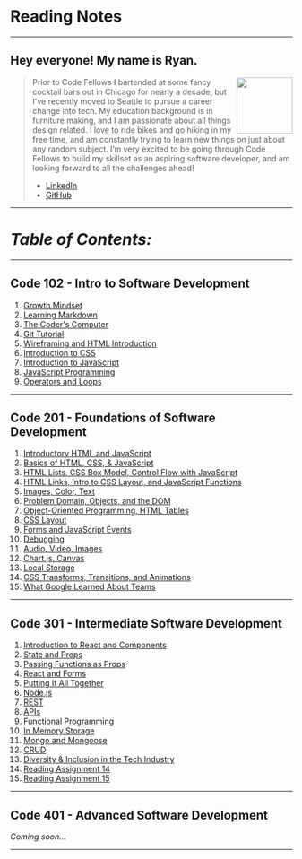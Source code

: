 <!-- These are my reading notes for the Code Fellows Software Development immersive program. -->

# **Reading Notes**

- - -

## **Hey everyone! My name is Ryan.**

<img src="https://avatars.githubusercontent.com/u/86586274?v=4" style="float: right;" width="100" height="100">

>Prior to Code Fellows I bartended at some fancy cocktail bars out in Chicago for nearly a decade, but I've recently moved to Seattle to pursue a career change into tech. My education background is in furniture making, and I am passionate about all things design related. I love to ride bikes and go hiking in my free time, and am constantly trying to learn new things on just about any random subject. I’m very excited to be going through Code Fellows to build my skillset as an aspiring software developer, and am looking forward to all the challenges ahead!
>- [LinkedIn](https://www.linkedin.com/in/ryanemmans/)
>- [GitHub](https://github.com/ryanemmans)

- - -

# ***Table of Contents:***

- - -

## **Code 102 - Intro to Software Development**

1. [Growth Mindset](code102/growthmindset.md)
2. [Learning Markdown](code102/markdown.md)
3. [The Coder's Computer](code102/coderscomputer.md)
4. [Git Tutorial](code102/gittutorial.md)
5. [Wireframing and HTML Introduction](code102/html-intro.md)
6. [Introduction to CSS](code102/whatiscss.md)
7. [Introduction to JavaScript](code102/jsintro.md)
8. [JavaScript Programming](code102/javascript.md)
9. [Operators and Loops](code102/operatorsloops.md)

- - -

## **Code 201 - Foundations of Software Development**

1. [Introductory HTML and JavaScript](code201/class-01.md)
2. [Basics of HTML, CSS, & JavaScript](code201/class-02.md)
3. [HTML Lists, CSS Box Model, Control Flow with JavaScript](code201/class-03.md)
4. [HTML Links, Intro to CSS Layout, and JavaScript Functions](code201/class-04.md)
5. [Images, Color, Text](code201/class-05.md)
6. [Problem Domain, Objects, and the DOM](code201/class-06.md)
7. [Object-Oriented Programming, HTML Tables](code201/class-07.md)
8. [CSS Layout](code201/class-08.md)
9. [Forms and JavaScript Events](code201/class-09.md)
10. [Debugging](code201/class-10.md)
11. [Audio, Video, Images](code201/class-11.md)
12. [Chart.js, Canvas](code201/class-12.md)
13. [Local Storage](code201/class-13.md)
14. [CSS Transforms, Transitions, and Animations](code201/class-14.md)
15. [What Google Learned About Teams](code201/class-15.md)

- - -

## **Code 301 - Intermediate Software Development**

1. [Introduction to React and Components](code301/class-01.md)
2. [State and Props](code301/class-02.md)
3. [Passing Functions as Props](code301/class-03.md)
4. [React and Forms](code301/class-04.md)
5. [Putting It All Together](code301/class-05.md)
6. [Node.js](code301/class-06.md)
7. [REST](code301/class-07.md)
8. [APIs](code301/class-08.md)
9. [Functional Programming](code301/class-09.md)
10. [In Memory Storage](code301/class-10.md)
11. [Mongo and Mongoose](code301/class-11.md)
12. [CRUD](code301/class-12.md)
13. [Diversity & Inclusion in the Tech Industry](code301/class-13.md)
14. [Reading Assignment 14](README.md)
15. [Reading Assignment 15](README.md)


- - -

## **Code 401 - Advanced Software Development**

*Coming soon...*

- - -
